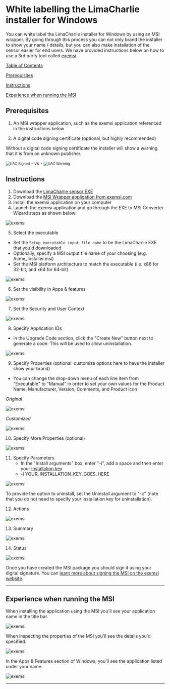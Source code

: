 # White labelling the LimaCharlie installer for Windows

You can white label the LimaCharlie installer for Windows by using an MSI wrapper.  By going through this process you can not only brand the installer to show your name / details, but you can also make installation of the sensor easier for end users.  We have provided instructions below on how to use a 3rd party tool called [exemsi](exemsi.com).



<u>Table of Contents</u>

[Prerequisites](#Prerequisites)

[Instructions](#Instructions)

[Experience when running the MSI](#Experience)




<a name="Prerequisites"></a>
## Prerequisites

1.  An MSI wrapper application, such as the exemsi application referenced in the instructions below

2. A digital code signing certificate  (optional, but highly recommended)



Without a digital code signing certificate the installer will show a warning that it is from an unknown publisher.

<img src="https://storage.googleapis.com/limacharlie-io/doc/white-label/exemsi-instructions/uac-signed.png" alt="UAC Signed" style="zoom:80%;" /> - vs - <img src="https://storage.googleapis.com/limacharlie-io/doc/white-label/exemsi-instructions/uac-warning.png" alt="UAC Warning" style="zoom:80%;" />



<a name="Instructions"></a>
## Instructions

1. Download the [LimaCharlie sensor EXE](https://downloads.limacharlie.io/sensor/windows/64)
2. Download the [MSI Wrapper application from exemsi.com](https://exemsi.com)
3. Install the exemsi application on your computer
4. Launch the exemsi application and go through the EXE to MSI Converter Wizard steps as shown below:

<img src="https://storage.googleapis.com/limacharlie-io/doc/white-label/exemsi-instructions/MSI_Wrapper_-_1_-_First_screen_after_launch.png" alt="exemsi" style="zoom:100%;" />



5. Select the executable

- Set the `Setup executable input file name` to be the LimaCharlie EXE that you'd downloaded
- Optionally, specify a MSI output file name of your choosing (e.g. Acme_Installer.msi)
- Set the MSI platform architecture to match the executable (i.e. x86 for 32-bit, and x64 for 64-bit)

<img src="https://storage.googleapis.com/limacharlie-io/doc/white-label/exemsi-instructions/MSI_Wrapper_-_2_-__Select_the_executable.png" alt="exemsi" style="zoom:100%;" />



6. Set the visibility in Apps & features

<img src="https://storage.googleapis.com/limacharlie-io/doc/white-label/exemsi-instructions/MSI_Wrapper_-_3_-_Visibility_in_Apps_&_features.png" alt="exemsi" style="zoom:100%;" />



7. Set the Security and User Context

<img src="https://storage.googleapis.com/limacharlie-io/doc/white-label/exemsi-instructions/MSI_Wrapper_-_4_-_Security_and_User_Context.png" alt="exemsi" style="zoom:100%;" />



8. Specify Application IDs

- In the Upgrade Code section, click the "Create New" button next to generate a code.  This will be used to allow uninstallation.

<img src="https://storage.googleapis.com/limacharlie-io/doc/white-label/exemsi-instructions/MSI_Wrapper_-_5_-_Application_Ids.png" alt="exemsi" style="zoom:100%;" />



9. Specify Properties (optional: customize options here to have the installer show your brand)

- You can change the drop-down menu of each line item from "Executable" to "Manual" in order to set your own values for the Product Name, Manufacturer, Version, Comments, and Product icon

*Original*

<img src="https://storage.googleapis.com/limacharlie-io/doc/white-label/exemsi-instructions/MSI_Wrapper_-_6a_-_Properties_-_Defaults.png" alt="exemsi" style="zoom:100%;" />



*Customized*

<img src="https://storage.googleapis.com/limacharlie-io/doc/white-label/exemsi-instructions/MSI_Wrapper_-_6b_-_Properties_-_Customized.png" alt="exemsi" style="zoom:100%;" />



10. Specify More Properties (optional)

<img src="https://storage.googleapis.com/limacharlie-io/doc/white-label/exemsi-instructions/MSI_Wrapper_-_7_-_More_properties.png" alt="exemsi" style="zoom:100%;" />



11. Specify Parameters
    - In the "Install arguments" box, enter "-i", add a space and then enter your [installation key](https://doc.limacharlie.io/docs/documentation/docs/manage_keys.md)
    - -i YOUR_INSTALLATION_KEY_GOES_HERE

<img src="https://storage.googleapis.com/limacharlie-io/doc/white-label/exemsi-instructions/MSI_Wrapper_-_8b_-_Parameters_-_filled.png" alt="exemsi" style="zoom:100%;" />



To provide the option to uninstall, set the Uninstall argument to "-c" (note that you do not need to specify your installation key for uninstallation).



12. Actions

<img src="https://storage.googleapis.com/limacharlie-io/doc/white-label/exemsi-instructions/MSI_Wrapper_-_9_-_Actions.png" alt="exemsi" style="zoom:100%;" />



13. Summary

<img src="https://storage.googleapis.com/limacharlie-io/doc/white-label/exemsi-instructions/MSI_Wrapper_-_10_-_Summary.png" alt="exemsi" style="zoom:100%;" />



14. Status

<img src="https://storage.googleapis.com/limacharlie-io/doc/white-label/exemsi-instructions/MSI_Wrapper_-_11_-_Status.png" alt="exemsi" style="zoom:100%;" />


Once you have created the MSI package you should sign it using your digital signature.  You can [learn more about signing the MSI on the exemsi website](https://www.exemsi.com/documentation/sign-your-msi/).

***


<a name="Experience"></a>
## Experience when running the MSI

When installing the application using the MSI you'll see your application name in the title bar.

<img src="https://storage.googleapis.com/limacharlie-io/doc/white-label/exemsi-instructions/MSI_Installation.png" alt="exemsi" style="zoom:100%;" />



When inspecting the properties of the MSI you'll see the details you'd specified.

<img src="https://storage.googleapis.com/limacharlie-io/doc/white-label/exemsi-instructions/Created_MSI_Properties-Details.png" alt="exemsi" style="zoom:100%;" />



In the Apps & Features section of Windows, you'll see the application listed under your name.

<img src="https://storage.googleapis.com/limacharlie-io/doc/white-label/exemsi-instructions/Shown_in_Control_Panel_-_Apps_and_Features.png" alt="exemsi" style="zoom:100%;" />

***

